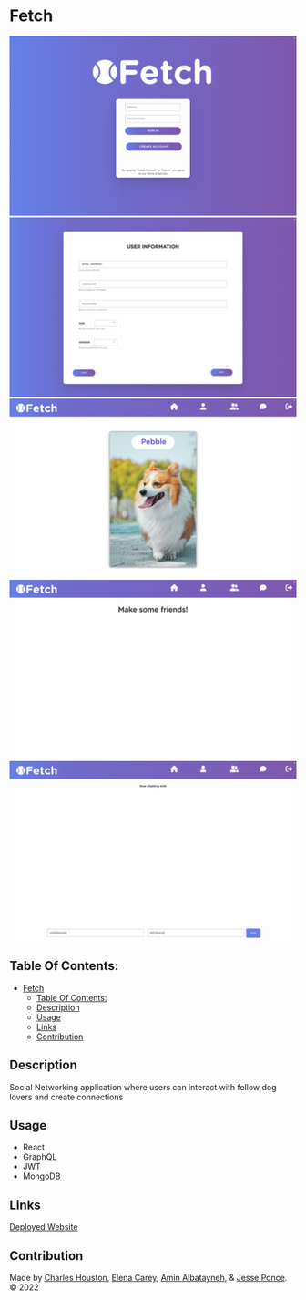 # Fetch

  <img src="./images/ss1.png" alt="login-page" width="600"/>
  <img src="./images/ss2.png" alt="signup-page" width="600"/>
  <img src="./images/ss3.png" alt="home-page" width="600"/>
  <img src="./images/ss4.png" alt="chat-page" width="600"/>
  <img src="./images/ss5.png" alt="friends-page" width="600"/>

## Table Of Contents:
- [Fetch](#fetch)
  - [Table Of Contents:](#table-of-contents)
  - [Description](#description)
  - [Usage](#usage)
  - [Links](#links)
  - [Contribution](#contribution)

## Description 
Social Networking application where users can interact with fellow dog lovers and create connections 

## Usage
* React
* GraphQL
* JWT
* MongoDB
 
## Links 
[Deployed Website](https://ohfetch.herokuapp.com/)

## Contribution
Made by [Charles Houston](https://github.com/gnartistic), [Elena Carey](https://github.com/elenalaree), [Amin Albatayneh](https://github.com/oameeno), & [Jesse Ponce](https://github.com/Soulreaper077). © 2022
